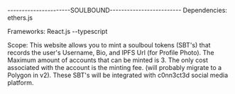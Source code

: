 ----------------------SOULBOUND-------------------------
Dependencies: ethers.js

Frameworks: React.js --typescript

Scope:  This website allows you to mint a soulboul tokens (SBT's) that records the user's Username, Bio, and IPFS Url (for Profile Photo).
        The Maximum amount of accounts that can be minted is 3.
        The only cost associated with the account is the minting fee. (will probably migrate to a Polygon in v2).
        These SBT's will be integrated with c0nn3ct3d social media platform.

        
